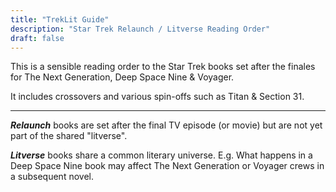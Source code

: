 ```yaml
---
title: "TrekLit Guide"
description: "Star Trek Relaunch / Litverse Reading Order"
draft: false
---
```


This is a sensible reading order to the Star Trek books set after the finales for The Next Generation, Deep Space Nine & Voyager.

It includes crossovers and various spin-offs such as Titan & Section 31.

---

***Relaunch*** books are set after the final TV episode (or movie) but are not yet part of the shared "litverse".

***Litverse*** books share a common literary universe. E.g. What happens in a Deep Space Nine book may affect The Next Generation or Voyager crews in a subsequent novel.

